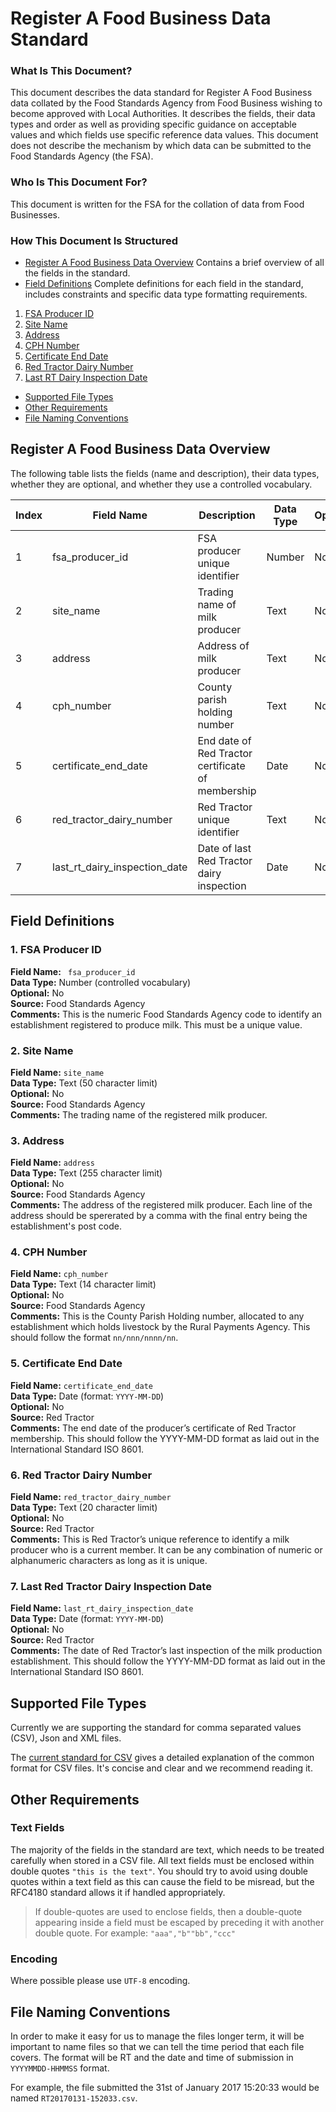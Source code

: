 # Register A Food Business Data Standard
### What Is This Document?
This document describes the data standard for Register A Food Business data collated by the Food Standards Agency from Food Business wishing to become approved with Local Authorities. It describes the fields, their data types and order as well as providing specific guidance on acceptable values and which fields use specific reference data values.
This document does not describe the mechanism by which data can be submitted to the Food Standards Agency (the FSA).
### Who Is This Document For?
This document is written for the FSA for the collation of data from Food Businesses.
### How This Document Is Structured
- [Register A Food Business Data Overview](#register-a-food-business-data-overview) Contains a brief overview of all the fields in the standard.  
- [Field Definitions](#field-definitions) Complete definitions for each field in the standard, includes constraints and specific data type formatting requirements.  
 1. [FSA Producer ID](#1-fsa-producer-id)
 2. [Site Name](#2-site-name)
 3. [Address](#3-address)
 4. [CPH Number](#4-cph-number)
 5. [Certificate End Date](#5-certificate-end-date)
 6. [Red Tractor Dairy Number](#6-red-tractor-dairy-number)
 7. [Last RT Dairy Inspection Date](#7-last-rt-dairy-inspection-date)
- [Supported File Types](#supported-file-types)
- [Other Requirements](#other-requirements)
- [File Naming Conventions](#file-naming-conventions)

## Register A Food Business Data Overview
The following table lists the fields (name and description), their data types, whether they are optional, and whether they use a controlled vocabulary.


Index | Field Name | Description | Data Type | Optional | Controlled Vocabulary | Source
------|------------|-------------|-----------|----------|-----------------------|-------
1|fsa_producer_id|FSA producer unique identifier|Number|No|Yes|FSA
2|site_name|Trading name of milk producer|Text|No|No|FSA
3|address|Address of milk producer|Text|No|No|FSA
4|cph_number|County parish holding number|Text|No|Yes|FSA
5|certificate_end_date|End date of Red Tractor certificate of membership|Date|No|Yes|RT
6|red_tractor_dairy_number|Red Tractor unique identifier|Text|No|Yes|RT
7|last_rt_dairy_inspection_date|Date of last Red Tractor dairy inspection|Date|No|Yes|RT

## Field Definitions

### 1. FSA Producer ID
**Field Name:** ` fsa_producer_id`  
**Data Type:** Number (controlled vocabulary)  
**Optional:** No  
**Source:** Food Standards Agency  
**Comments:** This is the numeric Food Standards Agency code to identify an establishment registered to produce milk. This must be a unique value.  

### 2. Site Name
**Field Name:** `site_name`  
**Data Type:** Text (50 character limit)  
**Optional:** No  
**Source:** Food Standards Agency  
**Comments:** The trading name of the registered milk producer.  

### 3. Address
**Field Name:** `address`  
**Data Type:** Text (255 character limit)  
**Optional:** No  
**Source:** Food Standards Agency  
**Comments:** The address of the registered milk producer. Each line of the address should be spererated by a comma with the final entry being the establishment's post code.   

### 4. CPH Number 
**Field Name:** `cph_number`  
**Data Type:** Text (14 character limit)  
**Optional:** No  
**Source:** Food Standards Agency  
**Comments:** This is the County Parish Holding number, allocated to any establishment which holds livestock by the Rural Payments Agency. This should follow the format `nn/nnn/nnnn/nn`.  

### 5. Certificate End Date
**Field Name:** `certificate_end_date`  
**Data Type:** Date (format: `YYYY-MM-DD`)  
**Optional:** No  
**Source:** Red Tractor  
**Comments:** The end date of the producer’s certificate of Red Tractor membership. This should follow the YYYY-MM-DD format as laid out in the International Standard ISO 8601.  

### 6. Red Tractor Dairy Number
**Field Name:** `red_tractor_dairy_number`  
**Data Type:** Text (20 character limit)  
**Optional:** No  
**Source:** Red Tractor  
**Comments:** This is Red Tractor’s unique reference to identify a milk producer who is a current member. It can be any combination of numeric or alphanumeric characters as long as it is unique.    

### 7. Last Red Tractor Dairy Inspection Date  
**Field Name:** `last_rt_dairy_inspection_date`  
**Data Type:** Date (format: `YYYY-MM-DD`)  
**Optional:** No  
**Source:** Red Tractor  
**Comments:** The date of Red Tractor’s last inspection of the milk production establishment. This should follow the YYYY-MM-DD format as laid out in the International Standard ISO 8601.  


## Supported File Types

Currently we are supporting the standard for comma separated values (CSV), Json and XML files.

The [current standard for CSV](https://tools.ietf.org/html/rfc4180) gives a detailed explanation of the common format for CSV files. It's concise and clear and we recommend reading it.

## Other Requirements

### Text Fields

The majority of the fields in the standard are text, which needs to be treated carefully when stored in a CSV file. All text fields must be enclosed within double quotes `"this is the text"`. You should try to avoid using double quotes within a text field as this can cause the field to be misread, but the RFC4180 standard allows it if handled appropriately.

>If double-quotes are used to enclose fields, then a double-quote appearing inside a field must be escaped by preceding it with another double quote. For example: `"aaa","b""bb","ccc"`

### Encoding

Where possible please use `UTF-8` encoding.

## File Naming Conventions

In order to make it easy for us to manage the files longer term, it will be important to name files so that we can tell the time period that each file covers. The format will be RT and the date and time of submission in `YYYYMMDD-HHMMSS` format.

For example, the file submitted the 31st of January 2017 15:20:33 would be named `RT20170131-152033.csv`.
